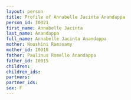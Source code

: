 ```yaml
---
layout: person
title: Profile of Annabelle Jacinta Anandappa
person_id: I0021
first_name: Annabelle Jacinta
last_name: Anandappa
full_name: Annabelle Jacinta Anandappa
mother: Nooshini Ramasamy
mother_id: I0018
father: Paulinus Romello Anandappa
father_id: I0015
children:
children_ids:
partners:
partner_ids:
sex: F
---
```


